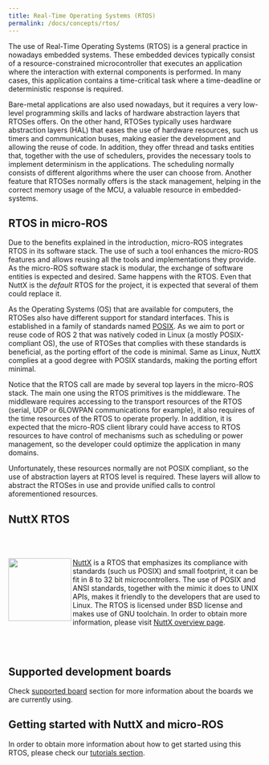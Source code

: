 ```yaml
---
title: Real-Time Operating Systems (RTOS)
permalink: /docs/concepts/rtos/
---
```


The use of Real-Time Operating Systems (RTOS) is a general practice in nowadays embedded systems. These embedded devices typically consist of a resource-constrained microcontroller that executes an application where the interaction with external components is performed. In many cases, this application contains a time-critical task where a time-deadline or deterministic response is required.

Bare-metal applications are also used nowadays, but it requires a very low-level programming skills and lacks of hardware abstraction layers that RTOSes offers. On the other hand, RTOSes typically uses hardware abstraction layers (HAL) that eases the use of hardware resources, such us timers and communication buses, making easier the development and allowing the reuse of code. In addition, they offer thread and tasks entities that, together with the use of schedulers, provides the necessary tools to implement determinism in the applications. The scheduling normally consists of different algorithms where the user can choose from. Another feature that RTOSes normally offers is the stack management, helping in the correct memory usage of the MCU, a valuable resource in embedded-systems.

## RTOS in micro-ROS

Due to the benefits explained in the introduction, micro-ROS integrates RTOS in its software stack. The use of such a tool enhances the micro-ROS features and allows reusing all the tools and implementations they provide. As the micro-ROS software stack is modular, the exchange of software entities is expected and desired. Same happens with the RTOS. Even that NuttX is the *default* RTOS for the project, it is expected that several of them could replace it.

As the Operating Systems (OS) that are available for computers, the RTOSes also have different support for standard interfaces. This is established in a family of standards named [POSIX](https://pubs.opengroup.org/onlinepubs/9699919799/). As we aim to port or reuse code of ROS 2 that was natively coded in Linux (a mostly POSIX-compliant OS), the use of RTOSes that complies with these standards is beneficial, as the porting effort of the code is minimal. Same as Linux, NuttX complies at a good degree with POSIX standards, making the porting effort minimal.

Notice that the RTOS call are made by several top layers in the micro-ROS stack. The main one using the RTOS primitives is the middleware. The middleware requires accessing to the transport resources of the RTOS (serial, UDP or 6LOWPAN communications for example), it also requires of the time resources of the RTOS to operate properly. In addition, it is expected that the micro-ROS client library could have access to RTOS resources to have control of mechanisms such as scheduling or power management, so the developer could optimize the application in many domains.

Unfortunately, these resources normally are not POSIX compliant, so the use of abstraction layers at RTOS level is required. These layers will allow to abstract the RTOSes in use and provide unified calls to control aforementioned resources.

## NuttX RTOS

<br/><br/>

<img align="left" width="125" height="125" src="https://upload.wikimedia.org/wikipedia/commons/b/b0/NuttX_logo.png">

[NuttX](http://www.nuttx.org/) is a RTOS that emphasizes its compliance with standards (such us POSIX) and small footprint, it can be fit in 8 to 32 bit microcontrollers. The use of POSIX and ANSI standards, together with the mimic it does to UNIX APIs, makes it friendly to the developers that are used to Linux. The RTOS is licensed under BSD license and makes use of GNU toolchain. In order to obtain more information, please visit [NuttX overview page](https://cwiki.apache.org/confluence/display/NUTTX/NuttX+Overview).

<br/><br/>

## Supported development boards

Check [supported board](/docs/overview/hardware/) section for more information about the boards we are currently using.

## Getting started with NuttX and micro-ROS

In order to obtain more information about how to get started using this RTOS, please check our [tutorials section](/docs/tutorials/basic/getting_started/).

